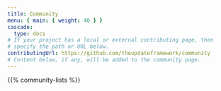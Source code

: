 ```yaml
---
title: Community
menu: { main: { weight: 40 } }
cascade:
  type: docs
# If your project has a local or external contributing page, then
# specify the path or URL below.
contributingUrl: https://github.com/theupdateframework/community
# Content below, if any, will be added to the community page.
---
```


{{% community-lists %}}
